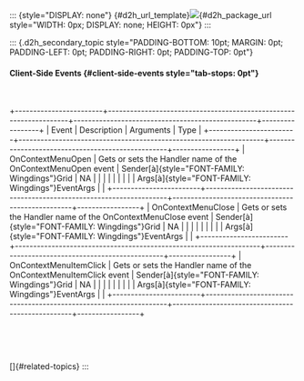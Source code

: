 ::: {style="DISPLAY: none"}
[](ms-xhelp:///?Id=d2h_url_template){#d2h_url_template}![](!package_url!){#d2h_package_url style="WIDTH: 0px; DISPLAY: none; HEIGHT: 0px"}
:::

::: {.d2h_secondary_topic style="PADDING-BOTTOM: 10pt; MARGIN: 0pt; PADDING-LEFT: 0pt; PADDING-RIGHT: 0pt; PADDING-TOP: 0pt"}
#### Client-Side Events {#client-side-events style="tab-stops: 0pt"}

 

+------------------------+-------------------------------------------------------------------+--------------------------------------------------+-----------------+
| Event                  | Description                                                       | Arguments                                        | Type            |
+------------------------+-------------------------------------------------------------------+--------------------------------------------------+-----------------+
| OnContextMenuOpen      | Gets or sets the Handler name of the OnContextMenuOpen event      | Sender[à]{style="FONT-FAMILY: Wingdings"}Grid    | NA              |
|                        |                                                                   |                                                  |                 |
|                        |                                                                   | Args[à]{style="FONT-FAMILY: Wingdings"}EventArgs |                 |
+------------------------+-------------------------------------------------------------------+--------------------------------------------------+-----------------+
| OnContextMenuClose     | Gets or sets the Handler name of the OnContextMenuClose event     | Sender[à]{style="FONT-FAMILY: Wingdings"}Grid    | NA              |
|                        |                                                                   |                                                  |                 |
|                        |                                                                   | Args[à]{style="FONT-FAMILY: Wingdings"}EventArgs |                 |
+------------------------+-------------------------------------------------------------------+--------------------------------------------------+-----------------+
| OnContextMenuItemClick | Gets or sets the Handler name of the OnContextMenuItemClick event | Sender[à]{style="FONT-FAMILY: Wingdings"}Grid    | NA              |
|                        |                                                                   |                                                  |                 |
|                        |                                                                   | Args[à]{style="FONT-FAMILY: Wingdings"}EventArgs |                 |
+------------------------+-------------------------------------------------------------------+--------------------------------------------------+-----------------+

 

 

[]{#related-topics}
:::
